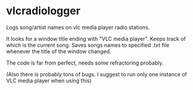 # vlcradiologger
Logs song/artist names on vlc media player radio stations.

It looks for a window title ending with "VLC media player".
Keeps track of which is the current song.
Saves songs names to specified .txt file whenever the title of the window changed.

The code is far from perfect, needs some refractoring probably.

(Also there is probably tons of bugs. I suggest to run only one instance of VLC media player when using this)
